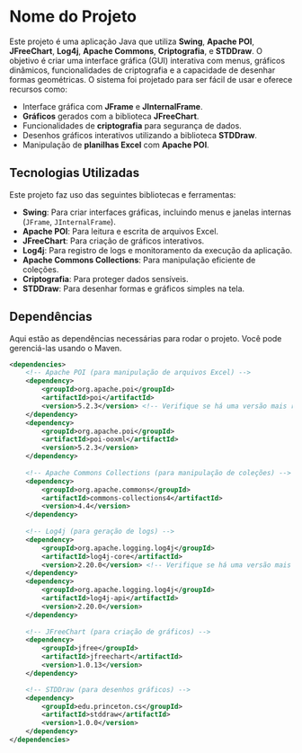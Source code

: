 # Nome do Projeto

Este projeto é uma aplicação Java que utiliza **Swing**, **Apache POI**, **JFreeChart**, **Log4j**, **Apache Commons**, **Criptografia**, e **STDDraw**. O objetivo é criar uma interface gráfica (GUI) interativa com menus, gráficos dinâmicos, funcionalidades de criptografia e a capacidade de desenhar formas geométricas. O sistema foi projetado para ser fácil de usar e oferece recursos como:

- Interface gráfica com **JFrame** e **JInternalFrame**.
- **Gráficos** gerados com a biblioteca **JFreeChart**.
- Funcionalidades de **criptografia** para segurança de dados.
- Desenhos gráficos interativos utilizando a biblioteca **STDDraw**.
- Manipulação de **planilhas Excel** com **Apache POI**.

## Tecnologias Utilizadas

Este projeto faz uso das seguintes bibliotecas e ferramentas:

- **Swing**: Para criar interfaces gráficas, incluindo menus e janelas internas (`JFrame`, `JInternalFrame`).
- **Apache POI**: Para leitura e escrita de arquivos Excel.
- **JFreeChart**: Para criação de gráficos interativos.
- **Log4j**: Para registro de logs e monitoramento da execução da aplicação.
- **Apache Commons Collections**: Para manipulação eficiente de coleções.
- **Criptografia**: Para proteger dados sensíveis.
- **STDDraw**: Para desenhar formas e gráficos simples na tela.

## Dependências

Aqui estão as dependências necessárias para rodar o projeto. Você pode gerenciá-las usando o Maven.

```xml
<dependencies>
    <!-- Apache POI (para manipulação de arquivos Excel) -->
    <dependency>
        <groupId>org.apache.poi</groupId>
        <artifactId>poi</artifactId>
        <version>5.2.3</version> <!-- Verifique se há uma versão mais recente -->
    </dependency>
    <dependency>
        <groupId>org.apache.poi</groupId>
        <artifactId>poi-ooxml</artifactId>
        <version>5.2.3</version>
    </dependency>
    
    <!-- Apache Commons Collections (para manipulação de coleções) -->
    <dependency>
        <groupId>org.apache.commons</groupId>
        <artifactId>commons-collections4</artifactId>
        <version>4.4</version>
    </dependency>
    
    <!-- Log4j (para geração de logs) -->
    <dependency>
        <groupId>org.apache.logging.log4j</groupId>
        <artifactId>log4j-core</artifactId>
        <version>2.20.0</version> <!-- Verifique se há uma versão mais recente -->
    </dependency>
    <dependency>
        <groupId>org.apache.logging.log4j</groupId>
        <artifactId>log4j-api</artifactId>
        <version>2.20.0</version>
    </dependency>
    
    <!-- JFreeChart (para criação de gráficos) -->
    <dependency>
        <groupId>jfree</groupId>
        <artifactId>jfreechart</artifactId>
        <version>1.0.13</version>
    </dependency>

    <!-- STDDraw (para desenhos gráficos) -->
    <dependency>
        <groupId>edu.princeton.cs</groupId>
        <artifactId>stddraw</artifactId>
        <version>1.0.0</version>
    </dependency>
</dependencies>
